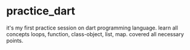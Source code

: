 # practice_dart
it's my first practice session on dart programming language. 
learn all concepts loops, function, class-object, list, map. covered  all necessary points.
